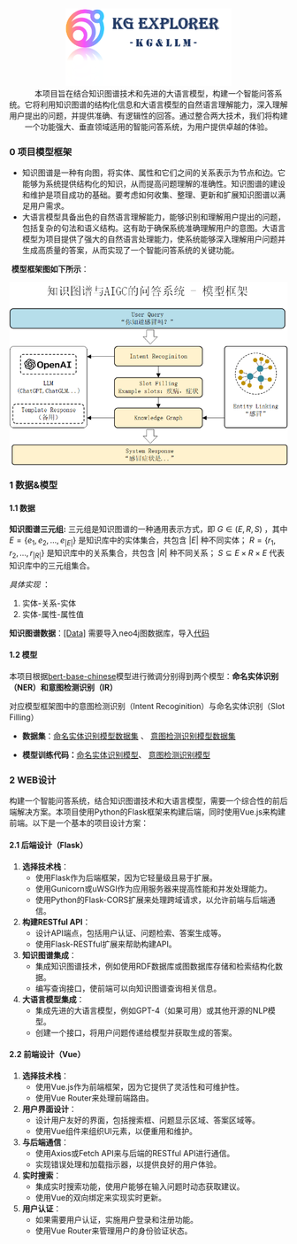 

<p align="center">
  <br/>
  <img width="300px" src="./asset/logo.png"/>
  <br>&emsp; &emsp; 本项目旨在结合知识图谱技术和先进的大语言模型，构建一个智能问答系统。它将利用知识图谱的结构化信息和大语言模型的自然语言理解能力，深入理解用户提出的问题，并提供准确、有逻辑性的回答。通过整合两大技术，我们将构建一个功能强大、垂直领域适用的智能问答系统，为用户提供卓越的体验。

### 0 项目模型框架

- 知识图谱是一种有向图，将实体、属性和它们之间的关系表示为节点和边。它能够为系统提供结构化的知识，从而提高问题理解的准确性。知识图谱的建设和维护是项目成功的基础。要考虑如何收集、整理、更新和扩展知识图谱以满足用户需求。
- 大语言模型具备出色的自然语言理解能力，能够识别和理解用户提出的问题，包括复杂的句法和语义结构。这有助于确保系统准确理解用户的意图。大语言模型为项目提供了强大的自然语言处理能力，使系统能够深入理解用户问题并生成高质量的答案，从而实现了一个智能问答系统的关键功能。

​	**模型框架图如下所示**：

<img src=".\asset\模型框架.png" width="600px" align="center" />

### 1 数据&模型

#### 1.1 数据

**知识图谱三元组:** 三元组是知识图谱的一种通用表示方式，即 $G \in (E,R, S)$ ，其中 $E= \{e_1 ,e_2 ,...,e_{|E|} \}$ 是知识库中的实体集合，共包含 $| E |$ 种不同实体； $R= \{r_1 ,r_2 ,...,r_{|R|} \}$ 是知识库中的关系集合，共包含 $| R |$ 种不同关系； $S \subseteq E \times R\times E$  代表知识库中的三元组集合。

*具体实现* ：

1. 实体-关系-实体
2. 实体-属性-属性值

**知识图谱数据**：[[Data]](data/medical/medical.json) 需要导入neo4j图数据库，导入[代码](./build/build_kg)

#### 1.2 模型

本项目根据[bert-base-chinese](https://huggingface.co/bert-base-chinese)模型进行微调分别得到两个模型：**命名实体识别（NER）**和**意图检测识别（IR）**

对应模型框架图中的意图检测识别（Intent Recoginition）与命名实体识别（Slot Filling）

- **数据集**：[命名实体识别模型数据集](./data/chinese_biomedical_NER_dataset) 、 [意图检测识别模型数据集](./data/intent-recognition-biomedical)

- **模型训练代码：**[命名实体识别模型](./build/ner_model.py)、 [意图检测识别模型](./build/intent_dection_model.py)

### 2 WEB设计

构建一个智能问答系统，结合知识图谱技术和大语言模型，需要一个综合性的前后端解决方案。本项目使用Python的Flask框架来构建后端，同时使用Vue.js来构建前端。以下是一个基本的项目设计方案：

#### 2.1 后端设计（Flask）

1. **选择技术栈**：
   - 使用Flask作为后端框架，因为它轻量级且易于扩展。
   - 使用Gunicorn或uWSGI作为应用服务器来提高性能和并发处理能力。
   - 使用Python的Flask-CORS扩展来处理跨域请求，以允许前端与后端通信。
2. **构建RESTful API**：
   - 设计API端点，包括用户认证、问题检索、答案生成等。
   - 使用Flask-RESTful扩展来帮助构建API。
3. **知识图谱集成**：
   - 集成知识图谱技术，例如使用RDF数据库或图数据库存储和检索结构化数据。
   - 编写查询接口，使前端可以向知识图谱查询相关信息。
4. **大语言模型集成**：
   - 集成先进的大语言模型，例如GPT-4（如果可用）或其他开源的NLP模型。
   - 创建一个接口，将用户问题传递给模型并获取生成的答案。

#### 2.2 前端设计（Vue）

1. **选择技术栈**：
   - 使用Vue.js作为前端框架，因为它提供了灵活性和可维护性。
   - 使用Vue Router来处理前端路由。
2. **用户界面设计**：
   - 设计用户友好的界面，包括搜索框、问题显示区域、答案区域等。
   - 使用Vue组件来组织UI元素，以便重用和维护。
3. **与后端通信**：
   - 使用Axios或Fetch API来与后端的RESTful API进行通信。
   - 实现错误处理和加载指示器，以提供良好的用户体验。
4. **实时搜索**：
   - 集成实时搜索功能，使用户能够在输入问题时动态获取建议。
   - 使用Vue的双向绑定来实现实时更新。
5. **用户认证**：
   - 如果需要用户认证，实施用户登录和注册功能。
   - 使用Vue Router来管理用户的身份验证状态。
